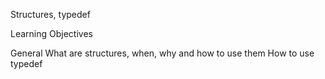 Structures, typedef

Learning Objectives

General
What are structures, when, why and how to use them
How to use typedef
